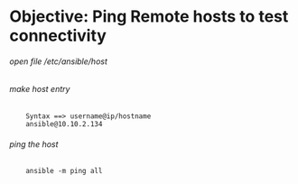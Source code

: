 # Objective: Ping Remote hosts to test connectivity

###### open file /etc/ansible/host
###### make host entry
        Syntax ==> username@ip/hostname
        ansible@10.10.2.134
###### ping the host
        ansible -m ping all
